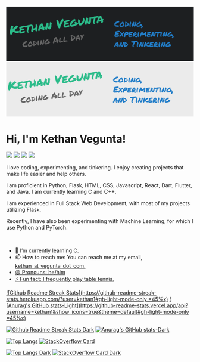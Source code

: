 ![Header](./header-dark.png#gh-dark-mode-only)
![Header](./header-light.png#gh-light-mode-only)

# Hi, I'm Kethan Vegunta!

![](https://komarev.com/ghpvc/?username=kethan1&color=blue) 
![](https://img.shields.io/badge/OS-Windows&nbsp;11-informational?style=flat&logo=windows11&logoColor=blue&color=0C7DBE)
![](https://img.shields.io/badge/Editor-VS&nbsp;Code-informational?style=flat&logo=visual-studio-code&logoColor=blue&color=0C7DBE)
![](https://img.shields.io/badge/Shell-Windows&nbsp;Terminal-informational?style=flat&logo=windows-terminal&logoColor=blue&color=0C7DBE)

I love coding, experimenting, and tinkering. I enjoy creating projects that make life easier and help others.

I am proficient in Python, Flask, HTML, CSS, Javascript, React, Dart, Flutter, and Java. I am currently learning C and C++.

I am experienced in Full Stack Web Development, with most of my projects utilizing Flask.

Recently, I have also been experimenting with Machine Learning, for which I use Python and PyTorch. 

<!--
**kethan1/kethan1** is a ✨ _special_ ✨ repository because its `README.md` (this file) appears on your GitHub profile.

Here are some ideas to get you started:

- 🔭 I’m currently working on ...
- 🌱 I’m currently learning ...
- 👯 I’m looking to collaborate on ...
- 🤔 I’m looking for help with ...
- 💬 Ask me about ...
- 📫 How to reach me: ...
- 😄 Pronouns: ...
- ⚡ Fun fact: ...
-->
<br>

- 🌱 I’m currently learning C.
- 📫 How to reach me: You can reach me at my email, <a href="mailto:kethan@vegunta.com">kethan_at_vegunta_dot_com.
- 😄 Pronouns: he/him
- ⚡ Fun fact: I frequently play table tennis.

[![Github Readme Streak Stats](https://github-readme-streak-stats.herokuapp.com/?user=kethan1#gh-light-mode-only =45%x)](https://github-readme-streak-stats.herokuapp.com/?user=kethan1#gh-light-mode-only) [![Anurag's GitHub stats-Light](https://github-readme-stats.vercel.app/api?username=kethan1&show_icons=true&theme=default#gh-light-mode-only =45%x)](https://github.com/anuraghazra/github-readme-stats#gh-light-mode-only)

[![Github Readme Streak Stats Dark](https://github-readme-streak-stats.herokuapp.com/?user=kethan1&theme=dark#gh-dark-mode-only)](https://github.com/DenverCoder1/github-readme-streak-stats/#gh-dark-mode-only) [![Anurag's GitHub stats-Dark](https://github-readme-stats.vercel.app/api?username=kethan1&show_icons=true&theme=dark#gh-dark-mode-only)](https://github.com/anuraghazra/github-readme-stats#gh-dark-mode-only)

[![Top Langs](https://github-readme-stats.vercel.app/api/top-langs/?username=kethan1&layout=compact&theme=default#gh-light-mode-only)](https://github-readme-stats.vercel.app/api/top-langs/?username=kethan1&layout=compact&theme=default#gh-light-mode-only) [![StackOverflow Card](https://stackoverflow-card.vercel.app/?userID=13710015&theme=stackoverflow-light#gh-light-mode-only)](https://stackoverflow-card.vercel.app/?userID=13710015&theme=stackoverflow-light#gh-light-mode-only)

[![Top Langs Dark](https://github-readme-stats.vercel.app/api/top-langs/?username=kethan1&layout=compact&theme=dark#gh-dark-mode-only)](https://github-readme-stats.vercel.app/api/top-langs/?username=kethan1&layout=compact&theme=dark#gh-dark-mode-only) [![StackOverflow Card Dark](https://stackoverflow-card.vercel.app/?userID=13710015&theme=stackoverflow-dark#gh-dark-mode-only)](https://stackoverflow-card.vercel.app/?userID=13710015&theme=stackoverflow-dark#gh-dark-mode-only)
